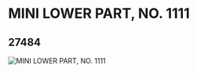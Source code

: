 # MINI LOWER PART, NO. 1111
## 27484
![MINI LOWER PART, NO. 1111](https://lc-www-live-s.legocdn.com/media/bricks/5/2/6159667.jpg)